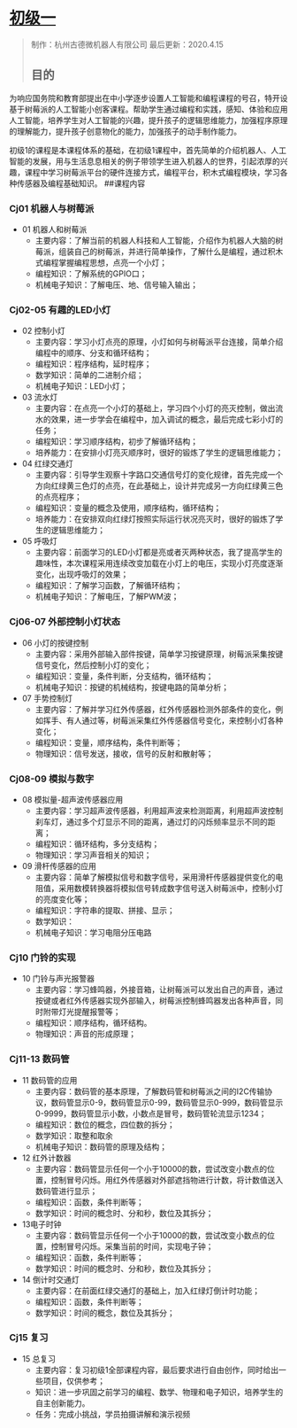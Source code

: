 # [初级一](../../Blockly/B1/README.md)

> 制作：杭州古德微机器人有限公司
> 最后更新：2020.4.15
>## 目的
为响应国务院和教育部提出在中小学逐步设置人工智能和编程课程的号召，特开设基于树莓派的人工智能小创客课程。帮助学生通过编程和实践，感知、体验和应用人工智能，培养学生对人工智能的兴趣，提升孩子的逻辑思维能力，加强程序原理的理解能力，提升孩子创意物化的能力，加强孩子的动手制作能力。

初级1的课程是本课程体系的基础，在初级1课程中，首先简单的介绍机器人、人工智能的发展，用与生活息息相关的例子带领学生进入机器人的世界，引起浓厚的兴趣，课程中学习树莓派平台的硬件连接方式，编程平台，积木式编程模块，学习各种传感器及编程基础知识。
##课程内容
###	Cj01 机器人与树莓派

- 01 机器人和树莓派
    - 主要内容：了解当前的机器人科技和人工智能，介绍作为机器人大脑的树莓派，组装自己的树莓派，并进行简单操作，了解什么是编程，通过积木式编程掌握编程思想，点亮一个小灯；
    - 编程知识：了解系统的GPIO口；
    - 机械电子知识：了解电压、地、信号输入输出；
    
###	Cj02-05 有趣的LED小灯
    
- 02 控制小灯
    - 主要内容：学习小灯点亮的原理，小灯如何与树莓派平台连接，简单介绍编程中的顺序、分支和循环结构；
    - 编程知识：程序结构，延时程序；
    - 数学知识：简单的二进制介绍；
    - 机械电子知识：LED小灯；
- 03 流水灯
    - 主要内容：在点亮一个小灯的基础上，学习四个小灯的亮灭控制，做出流水的效果，进一步学会在编程中，加入调试的概念，最后完成七彩小灯的任务；
    - 编程知识：学习顺序结构，初步了解循环结构；
    - 培养能力：在安排小灯亮灭顺序时，很好的锻炼了学生的逻辑思维能力；
- 04 红绿交通灯     
    - 主要内容：引导学生观察十字路口交通信号灯的变化规律，首先完成一个方向红绿黄三色灯的点亮，在此基础上，设计并完成另一方向红绿黄三色的点亮程序；
    - 编程知识：变量的概念及使用，顺序结构，循环结构；
    - 培养能力：在安排双向红绿灯按照实际运行状况亮灭时，很好的锻炼了学生的逻辑思维能力；
- 05 呼吸灯
    - 主要内容：前面学习的LED小灯都是亮或者灭两种状态，我了提高学生的趣味性，本次课程采用连续改变加载在小灯上的电压，实现小灯亮度逐渐变化，出现呼吸灯的效果；
    - 编程知识：了解学习函数，了解循环结构；
    - 机械电子知识：了解电压，了解PWM波；
    
    
###	Cj06-07 外部控制小灯状态  
- 06 小灯的按键控制
    - 主要内容：采用外部输入部件按键，简单学习按键原理，树莓派采集按键信号变化，然后控制小灯的变化；
    - 编程知识：变量，条件判断，分支结构，循环结构；
    - 机械电子知识：按键的机械结构，按键电路的简单分析；
- 07 手势控制灯
    - 主要内容：了解并学习红外传感器，红外传感器检测外部条件的变化，例如挥手、有人通过等，树莓派采集红外传感器信号变化，来控制小灯各种变化；
    - 编程知识：变量，顺序结构，条件判断等；
    - 物理知识：信号发送，接收，信号的反射和散射等；
    
###	Cj08-09 模拟与数字  
- 08 模拟量-超声波传感器应用
    - 主要内容：学习超声波传感器，利用超声波来检测距离，利用超声波控制刹车灯，通过多个灯显示不同的距离，通过灯的闪烁频率显示不同的距离；
    - 编程知识：循环结构，多分支结构；
    - 物理知识：学习声音相关的知识；
- 09 滑杆传感器的应用
    - 主要内容：简单了解模拟信号和数字信号，采用滑杆传感器提供变化的电阻值，采用数模转换器将模拟信号转成数字信号送入树莓派中，控制小灯的亮度变化等；
    - 编程知识：字符串的提取、拼接、显示；
    - 数学知识：
    - 机械电子知识：学习电阻分压电路
    
###	Cj10 门铃的实现  
- 	10 门铃与声光报警器
    - 主要内容：学习蜂鸣器，外接音箱，让树莓派可以发出自己的声音，通过按键或者红外传感器实现外部输入，树莓派控制蜂鸣器发出各种声音，同时附带灯光提醒报警等；
    - 编程知识：顺序结构，循环结构。
    - 物理知识：声音的形成原理；
    
###	Cj11-13 数码管 
- 11 数码管的应用
    - 主要内容：数码管的基本原理，了解数码管和树莓派之间的I2C传输协议，数码管显示0-9，数码管显示0-99，数码管显示0-999，数码管显示0-9999，数码管显示小数，小数点是冒号，数码管轮流显示1234；
    - 编程知识：数位的概念，四位数的拆分；
    - 数学知识：取整和取余
    - 机械电子知识：数码管的原理及结构；
- 12 红外计数器
    - 主要内容：数码管显示任何一个小于10000的数，尝试改变小数点的位置，控制冒号闪烁。用红外传感器对外部遮挡物进行计数，将计数值送入数码管进行显示；
    - 编程知识：函数，条件判断等；
    - 数学知识：时间的概念时、分和秒，数位及其拆分；
- 13电子时钟
    - 主要内容：数码管显示任何一个小于10000的数，尝试改变小数点的位置，控制冒号闪烁。采集当前的时间，实现电子钟；
    - 编程知识：函数，条件判断等；
    - 数学知识：时间的概念时、分和秒，数位及其拆分；
- 14 倒计时交通灯
    - 主要内容：在前面红绿交通灯的基础上，加入红绿灯倒计时功能；
    - 编程知识：函数，条件判断等；
    - 数学知识：时间的概念，数位及其拆分；
    
###	Cj15 复习
    
- 15 总复习
    - 主要内容：复习初级1全部课程内容，最后要求进行自由创作，同时给出一些项目，仅供参考；
    - 知识：进一步巩固之前学习的编程、数学、物理和电子知识，培养学生的自主创新能力。
    - 任务：完成小挑战，学员拍摄讲解和演示视频
